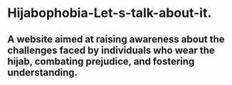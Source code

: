 # Hijabophobia-Let-s-talk-about-it.

## A website aimed at raising awareness about the challenges faced by individuals who wear the hijab, combating prejudice, and fostering understanding.
